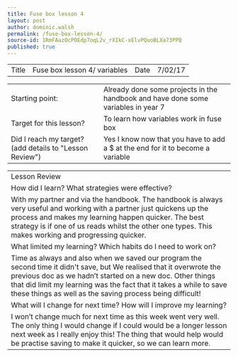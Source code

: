 ```yaml
---
title: Fuse box lesson 4
layout: post
author: dominic.walsh
permalink: /fuse-box-lesson-4/
source-id: 1RmFAazOcPOEdp7oqL2v_rXIkC-xElvPQuoBLXa73PPQ
published: true
---
```

<table>
  <tr>
    <td>Title</td>
    <td>Fuse box lesson 4/ variables</td>
    <td>Date</td>
    <td>7/02/17</td>
  </tr>
</table>


<table>
  <tr>
    <td>Starting point:</td>
    <td>Already done some projects in the handbook and have done some variables in year 7</td>
  </tr>
  <tr>
    <td>Target for this lesson?</td>
    <td>To learn how variables work in fuse box</td>
  </tr>
  <tr>
    <td>Did I reach my target? 
(add details to "Lesson Review")</td>
    <td> Yes I know now that you have to add a $ at the end for it to become a variable</td>
  </tr>
</table>


<table>
  <tr>
    <td>Lesson Review</td>
  </tr>
  <tr>
    <td>How did I learn? What strategies were effective? </td>
  </tr>
  <tr>
    <td>With my partner and via the handbook. The handbook is always very useful and working with a partner just quickens up the process and makes my learning happen quicker. The best strategy is if one of us reads whilst the other one types. This makes working and progressing quicker.  </td>
  </tr>
  <tr>
    <td>What limited my learning? Which habits do I need to work on? </td>
  </tr>
  <tr>
    <td>Time as always and also when we saved our program the second time it didn't save, but We realised that it overwrote the previous doc as we hadn’t started on a new doc. Other things that did limit my learning was the fact that it takes a while to save these things as well as the saving process being difficult! </td>
  </tr>
  <tr>
    <td>What will I change for next time? How will I improve my learning?</td>
  </tr>
  <tr>
    <td>I won’t change much for next time as this week went very well. The only thing I would change if I could would be a longer lesson next week as I really enjoy this! The thing that would help would be practise saving to make it quicker, so we can learn more.</td>
  </tr>
</table>


